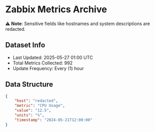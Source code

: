 # Zabbix Metrics Archive

⚠️ **Note**: Sensitive fields like hostnames and system descriptions are redacted.

## Dataset Info
- Last Updated: 2025-05-27 01:00 UTC
- Total Metrics Collected: 992
- Update Frequency: Every (1) hour

## Data Structure
```json
{
    "host": "redacted",
    "metric": "CPU Usage",
    "value": "12.5",
    "units": "%",
    "timestamp": "2024-05-21T12:00:00"
}
```
